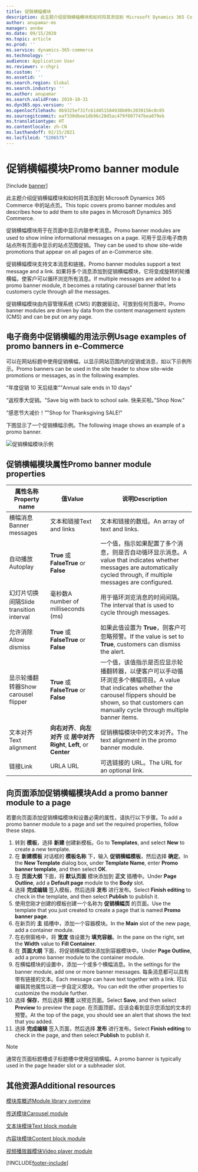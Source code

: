 ```yaml
---
title: 促销横幅模块
description: 此主题介绍促销横幅模块和如何将其添加到 Microsoft Dynamics 365 Commerce 中的站点页。
author: anupamar-ms
manager: annbe
ms.date: 09/15/2020
ms.topic: article
ms.prod: ''
ms.service: dynamics-365-commerce
ms.technology: ''
audience: Application User
ms.reviewer: v-chgri
ms.custom: ''
ms.assetid: ''
ms.search.region: Global
ms.search.industry: ''
ms.author: anupamar
ms.search.validFrom: 2019-10-31
ms.dyn365.ops.version: ''
ms.openlocfilehash: 0b9325ef31fc61d451584930b09c2039156c0c05
ms.sourcegitcommit: eaf330dbee1db96c20d5ac479f007747bea079eb
ms.translationtype: HT
ms.contentlocale: zh-CN
ms.lasthandoff: 02/15/2021
ms.locfileid: "5206575"
---
```

# <a name="promo-banner-module"></a><span data-ttu-id="92909-103">促销横幅模块</span><span class="sxs-lookup"><span data-stu-id="92909-103">Promo banner module</span></span>

[!include [banner](includes/banner.md)]

<span data-ttu-id="92909-104">此主题介绍促销横幅模块和如何将其添加到 Microsoft Dynamics 365 Commerce 中的站点页。</span><span class="sxs-lookup"><span data-stu-id="92909-104">This topic covers promo banner modules and describes how to add them to site pages in Microsoft Dynamics 365 Commerce.</span></span>

<span data-ttu-id="92909-105">促销横幅模块用于在页面中显示内联参考消息。</span><span class="sxs-lookup"><span data-stu-id="92909-105">Promo banner modules are used to show inline informational messages on a page.</span></span> <span data-ttu-id="92909-106">可用于显示电子商务站点所有页面中显示的站点范围促销。</span><span class="sxs-lookup"><span data-stu-id="92909-106">They can be used to show site-wide promotions that appear on all pages of an e-Commerce site.</span></span> 

<span data-ttu-id="92909-107">促销横幅模块支持文本消息和链接。</span><span class="sxs-lookup"><span data-stu-id="92909-107">Promo banner modules support a text message and a link.</span></span> <span data-ttu-id="92909-108">如果将多个消息添加到促销横幅模块，它将变成旋转的轮播横幅，使客户可以循环浏览所有消息。</span><span class="sxs-lookup"><span data-stu-id="92909-108">If multiple messages are added to a promo banner module, it becomes a rotating carousel banner that lets customers cycle through all the messages.</span></span> 

<span data-ttu-id="92909-109">促销横幅模块由内容管理系统 (CMS) 的数据驱动，可放到任何页面中。</span><span class="sxs-lookup"><span data-stu-id="92909-109">Promo banner modules are driven by data from the content management system (CMS) and can be put on any page.</span></span>

## <a name="usage-examples-of-promo-banners-in-e-commerce"></a><span data-ttu-id="92909-110">电子商务中促销横幅的用法示例</span><span class="sxs-lookup"><span data-stu-id="92909-110">Usage examples of promo banners in e-Commerce</span></span>

<span data-ttu-id="92909-111">可以在网站标题中使用促销横幅，以显示网站范围内的促销或消息，如以下示例所示。</span><span class="sxs-lookup"><span data-stu-id="92909-111">Promo banners can be used in the site header to show site-wide promotions or messages, as in the following examples.</span></span>

<span data-ttu-id="92909-112">“年度促销 10 天后结束”</span><span class="sxs-lookup"><span data-stu-id="92909-112">"Annual sale ends in 10 days"</span></span>

<span data-ttu-id="92909-113">“返校季大促销。</span><span class="sxs-lookup"><span data-stu-id="92909-113">"Save big with back to school sale.</span></span> <span data-ttu-id="92909-114">快来买啦。”</span><span class="sxs-lookup"><span data-stu-id="92909-114">Shop Now."</span></span>

<span data-ttu-id="92909-115">“感恩节大减价！”</span><span class="sxs-lookup"><span data-stu-id="92909-115">"Shop for Thanksgiving SALE!"</span></span> 

<span data-ttu-id="92909-116">下图显示了一个促销横幅示例。</span><span class="sxs-lookup"><span data-stu-id="92909-116">The following image shows an example of a promo banner.</span></span>

![促销横幅模块示例](./media/ecommerce-Promobanner.PNG)

## <a name="promo-banner-module-properties"></a><span data-ttu-id="92909-118">促销横幅模块属性</span><span class="sxs-lookup"><span data-stu-id="92909-118">Promo banner module properties</span></span>

| <span data-ttu-id="92909-119">属性名称</span><span class="sxs-lookup"><span data-stu-id="92909-119">Property name</span></span>             | <span data-ttu-id="92909-120">值</span><span class="sxs-lookup"><span data-stu-id="92909-120">Value</span></span>                              | <span data-ttu-id="92909-121">说明</span><span class="sxs-lookup"><span data-stu-id="92909-121">Description</span></span> |
|---------------------------|------------------------------------|-------------|
| <span data-ttu-id="92909-122">横幅消息</span><span class="sxs-lookup"><span data-stu-id="92909-122">Banner messages</span></span>           | <span data-ttu-id="92909-123">文本和链接</span><span class="sxs-lookup"><span data-stu-id="92909-123">Text and links</span></span>                     | <span data-ttu-id="92909-124">文本和链接的数组。</span><span class="sxs-lookup"><span data-stu-id="92909-124">An array of text and links.</span></span> |
| <span data-ttu-id="92909-125">自动播放</span><span class="sxs-lookup"><span data-stu-id="92909-125">Autoplay</span></span>                  | <span data-ttu-id="92909-126">**True** 或 **False**</span><span class="sxs-lookup"><span data-stu-id="92909-126">**True** or **False**</span></span>              | <span data-ttu-id="92909-127">一个值，指示如果配置了多个消息，则是否自动循环显示消息。</span><span class="sxs-lookup"><span data-stu-id="92909-127">A value that indicates whether messages are automatically cycled through, if multiple messages are configured.</span></span> |
| <span data-ttu-id="92909-128">幻灯片切换间隔</span><span class="sxs-lookup"><span data-stu-id="92909-128">Slide transition interval</span></span> | <span data-ttu-id="92909-129">毫秒数</span><span class="sxs-lookup"><span data-stu-id="92909-129">A number of milliseconds (ms)</span></span>      | <span data-ttu-id="92909-130">用于循环浏览消息的时间间隔。</span><span class="sxs-lookup"><span data-stu-id="92909-130">The interval that is used to cycle through messages.</span></span> |
| <span data-ttu-id="92909-131">允许消除</span><span class="sxs-lookup"><span data-stu-id="92909-131">Allow dismiss</span></span>             | <span data-ttu-id="92909-132">**True** 或 **False**</span><span class="sxs-lookup"><span data-stu-id="92909-132">**True** or **False**</span></span>              | <span data-ttu-id="92909-133">如果此值设置为 **True**，则客户可忽略预警。</span><span class="sxs-lookup"><span data-stu-id="92909-133">If the value is set to **True**, customers can dismiss the alert.</span></span> |
| <span data-ttu-id="92909-134">显示轮播翻转器</span><span class="sxs-lookup"><span data-stu-id="92909-134">Show carousel flipper</span></span>     | <span data-ttu-id="92909-135">**True** 或 **False**</span><span class="sxs-lookup"><span data-stu-id="92909-135">**True** or **False**</span></span>              | <span data-ttu-id="92909-136">一个值，该值指示是否应显示轮播翻转器，以便客户可以手动循环浏览多个横幅项目。</span><span class="sxs-lookup"><span data-stu-id="92909-136">A value that indicates whether the carousel flippers should be shown, so that customers can manually cycle through multiple banner items.</span></span> |
| <span data-ttu-id="92909-137">文本对齐</span><span class="sxs-lookup"><span data-stu-id="92909-137">Text alignment</span></span>            | <span data-ttu-id="92909-138">**向右对齐**、**向左对齐** 或 **居中对齐**</span><span class="sxs-lookup"><span data-stu-id="92909-138">**Right**, **Left**, or **Center**</span></span> | <span data-ttu-id="92909-139">促销横幅模块中的文本对齐。</span><span class="sxs-lookup"><span data-stu-id="92909-139">The text alignment in the promo banner module.</span></span> |
| <span data-ttu-id="92909-140">链接</span><span class="sxs-lookup"><span data-stu-id="92909-140">Link</span></span>                      | <span data-ttu-id="92909-141">URL</span><span class="sxs-lookup"><span data-stu-id="92909-141">A URL</span></span>                              | <span data-ttu-id="92909-142">可选链接的 URL。</span><span class="sxs-lookup"><span data-stu-id="92909-142">The URL for an optional link.</span></span> |

## <a name="add-a-promo-banner-module-to-a-page"></a><span data-ttu-id="92909-143">向页面添加促销横幅模块</span><span class="sxs-lookup"><span data-stu-id="92909-143">Add a promo banner module to a page</span></span> 

<span data-ttu-id="92909-144">若要向页面添加促销横幅模块和设置必需的属性，请执行以下步骤。</span><span class="sxs-lookup"><span data-stu-id="92909-144">To add a promo banner module to a page and set the required properties, follow these steps.</span></span>

1. <span data-ttu-id="92909-145">转到 **模板**，选择 **新建** 创建新模板。</span><span class="sxs-lookup"><span data-stu-id="92909-145">Go to **Templates**, and select **New** to create a new template.</span></span>
1. <span data-ttu-id="92909-146">在 **新建模板** 对话框的 **模板名称** 下，输入 **促销横幅模板**，然后选择 **确定**。</span><span class="sxs-lookup"><span data-stu-id="92909-146">In the **New Template** dialog box, under **Template Name**, enter **Promo banner template**, and then select **OK**.</span></span>
1. <span data-ttu-id="92909-147">在 **页面大纲** 下面，将 **默认页面** 模块添加到 **正文** 插槽中。</span><span class="sxs-lookup"><span data-stu-id="92909-147">Under **Page Outline**, add a **Default page** module to the **Body** slot.</span></span> 
1. <span data-ttu-id="92909-148">选择 **完成编辑** 签入模板，然后选择 **发布** 进行发布。</span><span class="sxs-lookup"><span data-stu-id="92909-148">Select **Finish editing** to check in the template, and then select **Publish** to publish it.</span></span> 
1. <span data-ttu-id="92909-149">使用您刚才创建的模板创建一个名称为 **促销横幅页** 的页面。</span><span class="sxs-lookup"><span data-stu-id="92909-149">Use the template that you just created to create a page that is named **Promo banner page**.</span></span> 
1. <span data-ttu-id="92909-150">在新页的 **主** 插槽中，添加一个容器模块。</span><span class="sxs-lookup"><span data-stu-id="92909-150">In the **Main** slot of the new page, add a container module.</span></span> 
1. <span data-ttu-id="92909-151">在右侧窗格中，将 **宽度** 值设置为 **填充容器**。</span><span class="sxs-lookup"><span data-stu-id="92909-151">In the pane on the right, set the **Width** value to **Fill Container**.</span></span>
1. <span data-ttu-id="92909-152">在 **页面大纲** 下面，将促销横幅模块添加到容器模块中。</span><span class="sxs-lookup"><span data-stu-id="92909-152">Under **Page Outline**, add a promo banner module to the container module.</span></span>
1. <span data-ttu-id="92909-153">在横幅模块的设置中，添加一个或多个横幅消息。</span><span class="sxs-lookup"><span data-stu-id="92909-153">In the settings for the banner module, add one or more banner messages.</span></span> <span data-ttu-id="92909-154">每条消息都可以具有带有链接的文本。</span><span class="sxs-lookup"><span data-stu-id="92909-154">Each message can have text together with a link.</span></span> <span data-ttu-id="92909-155">可以编辑其他属性以进一步自定义模块。</span><span class="sxs-lookup"><span data-stu-id="92909-155">You can edit the other properties to customize the module further.</span></span>
1. <span data-ttu-id="92909-156">选择 **保存**，然后选择 **预览** 以预览页面。</span><span class="sxs-lookup"><span data-stu-id="92909-156">Select **Save**, and then select **Preview** to preview the page.</span></span> <span data-ttu-id="92909-157">在页面顶部，应该会看到显示您添加的文本的预警。</span><span class="sxs-lookup"><span data-stu-id="92909-157">At the top of the page, you should see an alert that shows the text that you added.</span></span>
1. <span data-ttu-id="92909-158">选择 **完成编辑** 签入页面，然后选择 **发布** 进行发布。</span><span class="sxs-lookup"><span data-stu-id="92909-158">Select **Finish editing** to check in the page, and then select **Publish** to publish it.</span></span>

> [!NOTE]
> <span data-ttu-id="92909-159">通常在页面标题槽或子标题槽中使用促销横幅。</span><span class="sxs-lookup"><span data-stu-id="92909-159">A promo banner is typically used in the page header slot or a subheader slot.</span></span>


## <a name="additional-resources"></a><span data-ttu-id="92909-160">其他资源</span><span class="sxs-lookup"><span data-stu-id="92909-160">Additional resources</span></span>

[<span data-ttu-id="92909-161">模块库概述</span><span class="sxs-lookup"><span data-stu-id="92909-161">Module library overview</span></span>](starter-kit-overview.md)

[<span data-ttu-id="92909-162">传送模块</span><span class="sxs-lookup"><span data-stu-id="92909-162">Carousel module</span></span>](add-carousel.md)

[<span data-ttu-id="92909-163">文本块模块</span><span class="sxs-lookup"><span data-stu-id="92909-163">Text block module</span></span>](add-content-rich-block.md)

[<span data-ttu-id="92909-164">内容块模块</span><span class="sxs-lookup"><span data-stu-id="92909-164">Content block module</span></span>](add-hero-module.md)

[<span data-ttu-id="92909-165">视频播放器模块</span><span class="sxs-lookup"><span data-stu-id="92909-165">Video player module</span></span>](add-video-player.md)


[!INCLUDE[footer-include](../includes/footer-banner.md)]